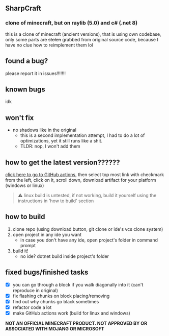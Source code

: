 ﻿## SharpCraft
### clone of minecraft, but on raylib (5.0) and c# (.net 8)

this is a clone of minecraft (ancient versions), that is using own codebase,
only some parts are ~~stolen~~ grabbed from original source code, because I have no clue how to reimplement them lol

## found a bug?
please report it in issues!!!!!!!

## known bugs
idk

## won't fix
- no shadows like in the original
  - this is a second implementation attempt, I had to do a lot of optimizations, yet it still runs like a shit.
  - TLDR: nop, I won't add them
## how to get the latest version??????
[click here to go to GitHub actions](https://github.com/danilwhale/SharpCraft/actions/),
then select top most link with checkmark from the left, click on it,
scroll down, download artifact for your platform (windows or linux)

> ⚠️ linux build is untested, if not working, build it yourself using the instructions in 'how to build' section

## how to build
1. clone repo (using download button, git clone or ide's vcs clone system)
2. open project in any ide you want
   - in case you don't have any ide, open project's folder in command prompt
3. build it!
   - no ide? dotnet build inside project's folder

## fixed bugs/finished tasks
- [x] you can go through a block if you walk diagonally into it (can't reproduce in original)
- [x] fix flashing chunks on block placing/removing
- [x] find out why chunks go black sometimes
- [x] refactor code a lot
- [x] make GitHub actions work (build for linux and windows)

**NOT AN OFFICIAL MINECRAFT PRODUCT. NOT APPROVED BY OR ASSOCIATED WITH MOJANG OR MICROSOFT**
